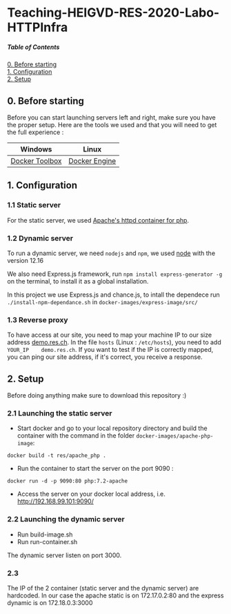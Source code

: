 # Teaching-HEIGVD-RES-2020-Labo-HTTPInfra

##### Table of Contents

[0. Before starting](#beforestarting)  
[1. Configuration](#config)  
[2. Setup](#setup)  

<a name="beforestarting"/>

## 0. Before starting

Before you can start launching servers left and right, make sure you have the proper setup. Here are the tools we used and that you will need to get the full experience : 

| Windows       | Linux         |
| ------------- |:-------------:|
| [Docker Toolbox](https://docs.docker.com/toolbox/toolbox_install_windows/)| [Docker Engine](https://docs.docker.com/engine/install/) |

<a name="config"/>

## 1. Configuration

### 1.1 Static server

For the static server, we used [Apache's httpd container for php](https://hub.docker.com/_/php/).

### 1.2 Dynamic server

To run a dynamic server, we need `nodejs` and `npm`, we used [node](https://hub.docker.com/_/node/) with the version 12.16

We also need Express.js framework, run `npm install express-generator -g` on the terminal, to install it as a global installation.

In this project we use Express.js and chance.js, to intall the dependece run  `./install-npm-dependance.sh` in `docker-images/express-image/src/`

### 1.3 Reverse proxy

To have access at our site, you need to map your machine IP to our size address [demo.res.ch](demo.res.ch). In the file `hosts` (Linux : `/etc/hosts`), you need to add `YOUR_IP    demo.res.ch`. If you want to test if the IP is correctly mapped, you can ping our site address, if it's correct, you receive a response.

<a name="setup"/>

## 2. Setup
Before doing anything make sure to download this repository :)

### 2.1 Launching the static server 

* Start docker and go to your local repository directory and build the container with the command in the folder  `docker-images/apache-php-image`: 
```
docker build -t res/apache_php .
```
* Run the container to start the server on the port 9090 :
```
docker run -d -p 9090:80 php:7.2-apache
```
* Access the server on your docker local address, i.e. http://192.168.99.101:9090/ 

### 2.2 Launching the dynamic server

* Run build-image.sh
* Run run-container.sh

The dynamic server listen on port 3000.

### 2.3

The IP of the 2 container (static server and the dynamic server) are hardcoded. In our case the apache static is on 172.17.0.2:80 and the express dynamic is on 172.18.0.3:3000
